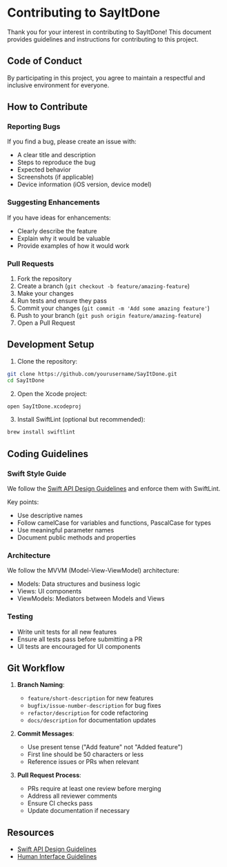 # Contributing to SayItDone

Thank you for your interest in contributing to SayItDone! This document provides guidelines and instructions for contributing to this project.

## Code of Conduct

By participating in this project, you agree to maintain a respectful and inclusive environment for everyone.

## How to Contribute

### Reporting Bugs

If you find a bug, please create an issue with:
- A clear title and description
- Steps to reproduce the bug
- Expected behavior
- Screenshots (if applicable)
- Device information (iOS version, device model)

### Suggesting Enhancements

If you have ideas for enhancements:
- Clearly describe the feature
- Explain why it would be valuable
- Provide examples of how it would work

### Pull Requests

1. Fork the repository
2. Create a branch (`git checkout -b feature/amazing-feature`)
3. Make your changes
4. Run tests and ensure they pass
5. Commit your changes (`git commit -m 'Add some amazing feature'`)
6. Push to your branch (`git push origin feature/amazing-feature`)
7. Open a Pull Request

## Development Setup

1. Clone the repository:
```bash
git clone https://github.com/yourusername/SayItDone.git
cd SayItDone
```

2. Open the Xcode project:
```bash
open SayItDone.xcodeproj
```

3. Install SwiftLint (optional but recommended):
```bash
brew install swiftlint
```

## Coding Guidelines

### Swift Style Guide

We follow the [Swift API Design Guidelines](https://swift.org/documentation/api-design-guidelines/) and enforce them with SwiftLint.

Key points:
- Use descriptive names
- Follow camelCase for variables and functions, PascalCase for types
- Use meaningful parameter names
- Document public methods and properties

### Architecture

We follow the MVVM (Model-View-ViewModel) architecture:
- Models: Data structures and business logic
- Views: UI components
- ViewModels: Mediators between Models and Views

### Testing

- Write unit tests for all new features
- Ensure all tests pass before submitting a PR
- UI tests are encouraged for UI components

## Git Workflow

1. **Branch Naming**:
   - `feature/short-description` for new features
   - `bugfix/issue-number-description` for bug fixes
   - `refactor/description` for code refactoring
   - `docs/description` for documentation updates

2. **Commit Messages**:
   - Use present tense ("Add feature" not "Added feature")
   - First line should be 50 characters or less
   - Reference issues or PRs when relevant

3. **Pull Request Process**:
   - PRs require at least one review before merging
   - Address all reviewer comments
   - Ensure CI checks pass
   - Update documentation if necessary

## Resources

- [Swift API Design Guidelines](https://swift.org/documentation/api-design-guidelines/)
- [Human Interface Guidelines](https://developer.apple.com/design/human-interface-guidelines/platforms/ios) 
